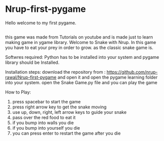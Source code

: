 # Nrup-first-pygame
Hello welcome to my first pygame.


## 
this game was made from Tutorials on youtube and is made just to learn making game in ygame library.
Welcome to Snake with Nrup. In this game you have to eat your prey in order to grow.
as the classic snake game is.

Softwres required:
Python has to be installed into your system and pygame library should be Installed.

Installation steps:
download the repository from : https://github.com/nrup-rawal/Nrup-first-pygame and open it and open the pygame learning folder into your system.
open the Snake Game.py file and you can play the game

How to Play:
1. press spacebar to start the game
2. press right arrow key to get the snake moving 
3. use up, down, right, left arrow keys to guide your snake
4. pass over the red food to eat it
5. if you bump into walls you die
6. if you bump into yourself  you die
7. you can press enter to restart the game after you die
